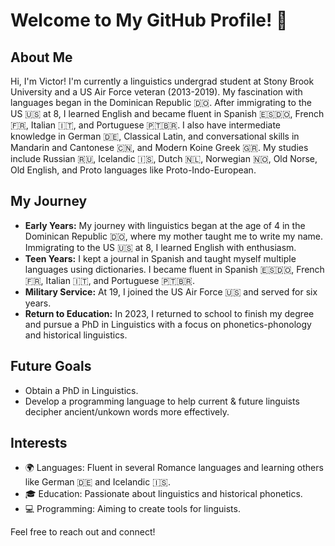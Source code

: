 # Welcome to My GitHub Profile! 👋

## About Me

Hi, I'm Victor! I'm currently a linguistics undergrad student at Stony Brook University and a US Air Force veteran (2013-2019). My fascination with languages began in the Dominican Republic 🇩🇴. After immigrating to the US 🇺🇸 at 8, I learned English and became fluent in Spanish 🇪🇸🇩🇴, French 🇫🇷, Italian 🇮🇹, and Portuguese 🇵🇹🇧🇷. I also have intermediate knowledge in German 🇩🇪, Classical Latin, and conversational skills in Mandarin and Cantonese 🇨🇳, and Modern Koine Greek 🇬🇷. My studies include Russian 🇷🇺, Icelandic 🇮🇸, Dutch 🇳🇱, Norwegian 🇳🇴, Old Norse, Old English, and Proto languages like Proto-Indo-European.

## My Journey

- **Early Years:** My journey with linguistics began at the age of 4 in the Dominican Republic 🇩🇴, where my mother taught me to write my name. Immigrating to the US 🇺🇸 at 8, I learned English with enthusiasm.
- **Teen Years:** I kept a journal in Spanish and taught myself multiple languages using dictionaries. I became fluent in Spanish 🇪🇸🇩🇴, French 🇫🇷, Italian 🇮🇹, and Portuguese 🇵🇹🇧🇷.
- **Military Service:** At 19, I joined the US Air Force 🇺🇸 and served for six years.
- **Return to Education:** In 2023, I returned to school to finish my degree and pursue a PhD in Linguistics with a focus on phonetics-phonology and historical linguistics.

## Future Goals

- Obtain a PhD in Linguistics.
- Develop a programming language to help current & future linguists decipher ancient/unkown words more effectively.

## Interests

- 🌍 Languages: Fluent in several Romance languages and learning others like German 🇩🇪 and Icelandic 🇮🇸.
- 🎓 Education: Passionate about linguistics and historical phonetics.
- 💻 Programming: Aiming to create tools for linguists.

Feel free to reach out and connect!
